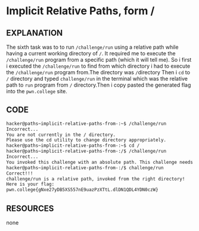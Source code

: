 # Implicit Relative Paths, form /
## EXPLANATION 
The sixth task was to to run `/challenge/run` using a relative path while having a current working directory of `/`.
It required me to execute the `/challenge/run` program from a specific path (which it will tell me).
So i first i executed the `/challenge/run` to find from which directory i had to execute the `/challenge/run` program from.The directory was `/`directory
Then i `cd` to `/` directory and typed  `challenge/run` in the terminal which was the relative path to `run` program from `/` directory.Then i copy pasted the generated flag into the `pwn.college` site.
## CODE 
```bash
hacker@paths~implicit-relative-paths-from-:~$ /challenge/run
Incorrect...
You are not currently in the / directory.
Please use the cd utility to change directory appropriately.
hacker@paths~implicit-relative-paths-from-:~$ cd /
hacker@paths~implicit-relative-paths-from-:/$ /challenge/run
Incorrect...
You invoked this challenge with an absolute path. This challenge needs a relative path!
hacker@paths~implicit-relative-paths-from-:/$ challenge/run
Correct!!!
challenge/run is a relative path, invoked from the right directory!
Here is your flag:
pwn.college{gNxe27yDB5XS557nE9uazPzXTtL.dlDN1QDL4YDN0czW}
```
## RESOURCES 
none 
